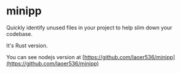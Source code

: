 # minipp

Quickly identify unused files in your project to help slim down your codebase.

It's Rust version.

You can see nodejs version at [https://github.com/laoer536/minipp](https://github.com/laoer536/minipp)